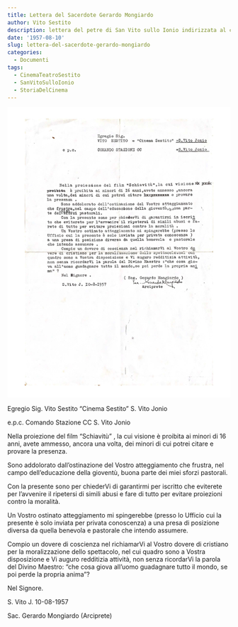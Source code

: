 ```yaml
---
title: Lettera del Sacerdote Gerardo Mongiardo
author: Vito Sestito
description: lettera del petre di San Vito sullo Ionio indirizzata al cinema per la moralizzazione degli spettacoli
date: '1957-08-10'
slug: lettera-del-sacerdote-gerardo-mongiardo
categories:
  - Documenti
tags:
  - CinemaTeatroSestito
  - SanVitoSulloIonio
  - StoriaDelCinema
---
```


![1957-08-10 Lettera del Sacerdote Gerardo Mongiardo](images/19570810letteraSacMongiardo.jpg)

Egregio Sig. Vito Sestito “Cinema Sestito” S. Vito Jonio

e.p.c. Comando Stazione CC S. Vito Jonio

Nella proiezione del film “Schiavitù” , la cui visione è proibita ai minori di 16 anni, avete ammesso, ancora una volta, dei minori di cui potrei citare e provare la presenza.

Sono addolorato dall’ostinazione del Vostro atteggiamento che frustra, nel campo dell’educazione della gioventù, buona parte dei miei sforzi pastorali.

Con la presente sono per chiederVi di garantirmi per iscritto che eviterete per l’avvenire il ripetersi di simili abusi e fare di tutto per evitare proiezioni contro la moralità.

Un Vostro ostinato atteggiamento mi spingerebbe (presso lo Ufficio cui la presente è solo inviata per privata conoscenza) a una presa di posizione diversa da quella benevola e pastorale che intendo assumere.

Compio un dovere di coscienza nel richiamarVi al Vostro dovere di cristiano per la moralizzazione dello spettacolo, nel cui quadro sono a Vostra disposizione e Vi auguro redditizia attività, non senza ricordarVi la parola del Divino Maestro: “che cosa giova all’uomo guadagnare tutto il mondo, se poi perde la propria anima”?

Nel Signore.

S. Vito J. 10-08-1957

Sac. Gerardo Mongiardo (Arciprete)
